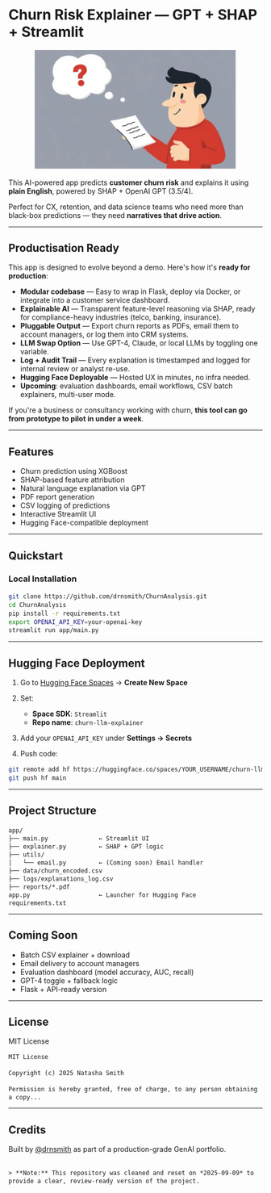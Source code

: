 # Churn Risk Explainer — GPT + SHAP + Streamlit
<p align="center">
  <img src="./image.png" alt="Project Banner" width="400"/>
</p>

This AI-powered app predicts **customer churn risk** and explains it using **plain English**, powered by SHAP + OpenAI GPT (3.5/4).

Perfect for CX, retention, and data science teams who need more than black-box predictions — they need **narratives that drive action**.

---

## Productisation Ready

This app is designed to evolve beyond a demo. Here's how it's **ready for production**:

- **Modular codebase** — Easy to wrap in Flask, deploy via Docker, or integrate into a customer service dashboard.
- **Explainable AI** — Transparent feature-level reasoning via SHAP, ready for compliance-heavy industries (telco, banking, insurance).
- **Pluggable Output** — Export churn reports as PDFs, email them to account managers, or log them into CRM systems.
- **LLM Swap Option** — Use GPT-4, Claude, or local LLMs by toggling one variable.
- **Log + Audit Trail** — Every explanation is timestamped and logged for internal review or analyst re-use.
- **Hugging Face Deployable** — Hosted UX in minutes, no infra needed.
- **Upcoming**: evaluation dashboards, email workflows, CSV batch explainers, multi-user mode.

If you're a business or consultancy working with churn, **this tool can go from prototype to pilot in under a week**.

---

## Features

 - Churn prediction using XGBoost  
 - SHAP-based feature attribution  
 - Natural language explanation via GPT  
 - PDF report generation  
 - CSV logging of predictions  
 - Interactive Streamlit UI  
 - Hugging Face-compatible deployment  

---

## Quickstart

### Local Installation

```bash
git clone https://github.com/drnsmith/ChurnAnalysis.git
cd ChurnAnalysis
pip install -r requirements.txt
export OPENAI_API_KEY=your-openai-key
streamlit run app/main.py
````

---

## Hugging Face Deployment

1. Go to [Hugging Face Spaces](https://huggingface.co/spaces) → **Create New Space**
2. Set:

   * **Space SDK**: `Streamlit`
   * **Repo name**: `churn-llm-explainer`
3. Add your `OPENAI_API_KEY` under **Settings → Secrets**
4. Push code:

```bash
git remote add hf https://huggingface.co/spaces/YOUR_USERNAME/churn-llm-explainer
git push hf main
```

---

## Project Structure

```
app/
├── main.py              ← Streamlit UI
├── explainer.py         ← SHAP + GPT logic
├── utils/
│   └── email.py         ← (Coming soon) Email handler
├── data/churn_encoded.csv
├── logs/explanations_log.csv
├── reports/*.pdf
app.py                   ← Launcher for Hugging Face
requirements.txt
```

---

## Coming Soon

* Batch CSV explainer + download
* Email delivery to account managers
* Evaluation dashboard (model accuracy, AUC, recall)
* GPT-4 toggle + fallback logic
* Flask + API-ready version

---

## License

MIT License

```text
MIT License

Copyright (c) 2025 Natasha Smith

Permission is hereby granted, free of charge, to any person obtaining a copy...
```

---

## Credits

Built by [@drnsmith](https://github.com/drnsmith) as part of a production-grade GenAI portfolio.

```

> **Note:** This repository was cleaned and reset on *2025-09-09* to provide a clear, review-ready version of the project.


